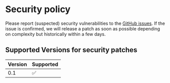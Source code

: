 # Security policy

Please report (suspected) security vulnerabilities to the [GitHub issues](https://github.com/dntsk/rss2tlgrm/issues). If the issue is confirmed, we will release a patch as soon as possible depending on complexity but historically within a few days.

## Supported Versions for security patches

| Version | Supported          |
| ------- | ------------------ |
| 0.1     | :white_check_mark: |
